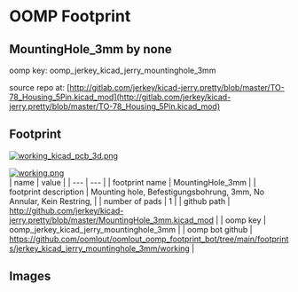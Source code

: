 # OOMP Footprint  
## MountingHole_3mm  by none  
  
oomp key: oomp_jerkey_kicad_jerry_mountinghole_3mm  
  
source repo at: [http://gitlab.com/jerkey/kicad-jerry.pretty/blob/master/TO-78_Housing_5Pin.kicad_mod](http://gitlab.com/jerkey/kicad-jerry.pretty/blob/master/TO-78_Housing_5Pin.kicad_mod)  
## Footprint  
  
[![working_kicad_pcb_3d.png](working_kicad_pcb_3d_600.png)](working_kicad_pcb_3d.png)  
  
[![working.png](working_600.png)](working.png)  
| name | value | 
| --- | --- | 
| footprint name | MountingHole_3mm | 
| footprint description | Mounting hole, Befestigungsbohrung, 3mm, No Annular, Kein Restring, | 
| number of pads | 1 | 
| github path | http://github.com/jerkey/kicad-jerry.pretty/blob/master/MountingHole_3mm.kicad_mod | 
| oomp key | oomp_jerkey_kicad_jerry_mountinghole_3mm | 
| oomp bot github | https://github.com/oomlout/oomlout_oomp_footprint_bot/tree/main/footprints/jerkey_kicad_jerry_mountinghole_3mm/working | 
## Images  
